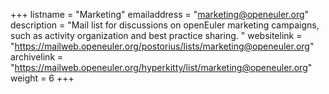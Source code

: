 +++
listname = "Marketing"
emailaddress = "marketing@openeuler.org"
description = "Mail list for discussions on openEuler marketing campaigns, such as activity organization and best practice sharing. "
websitelink = "https://mailweb.openeuler.org/postorius/lists/marketing@openeuler.org"
archivelink = "https://mailweb.openeuler.org/hyperkitty/list/marketing@openeuler.org"
weight =  6
+++
